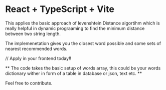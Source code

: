 # React + TypeScript + Vite

This applies the basic approach of levenshtein Distance algortihm which is really helpful in dynamic prograaming to find the minimum distance between two string length.

The implemenetation  gives you the closest word possible and some sets of nearest recommended words.

// Apply in your frontend today!!


** The code takes the basic setup of words array, this could be your words dictionary wither in form of a table in database or json, text etc. **


Feel free to contribute.


